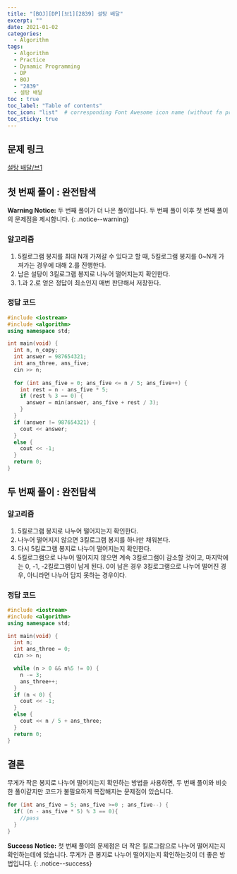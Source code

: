 ```yaml
---
title: "[BOJ][DP][브1][2839] 설탕 배달"
excerpt: ""
date: 2021-01-02
categories:
  - Algorithm
tags:
  - Algorithm
  - Practice
  - Dynamic Programming
  - DP
  - BOJ
  - "2839"
  - 설탕 배달
toc : true
toc_label: "Table of contents"
toc_icon: "list"  # corresponding Font Awesome icon name (without fa prefix)
toc_sticky: true
---
```



## 문제 링크

[설탕 배달/브1](boj.kr/2839)  

## 첫 번째 풀이 : 완전탐색

**Warning Notice:**
두 번째 풀이가 더 나은 풀이입니다. 두 번째 풀이 이후 첫 번째 풀이의 문제점을 제시합니다.
{: .notice--warning}

### 알고리즘

1. 5킬로그램 봉지를 최대 N개 가져갈 수 있다고 할 때, 5킬로그램 봉지를 0~N개 가져가는 경우에 대해 2.를 진행한다.
2. 남은 설탕이 3킬로그램 봉지로 나누어 떨어지는지 확인한다.
3. 1.과 2.로 얻은 정답이 최소인지 매번 판단해서 저장한다. 

### 정답 코드

```cpp
#include <iostream>
#include <algorithm>
using namespace std;

int main(void) {
  int n, n_copy;
  int answer = 987654321;
  int ans_three, ans_five;
  cin >> n;
  
  for (int ans_five = 0; ans_five <= n / 5; ans_five++) {
    int rest = n - ans_five * 5;
    if (rest % 3 == 0) {
      answer = min(answer, ans_five + rest / 3);
    }
  }
  if (answer != 987654321) {
    cout << answer;
  }
  else {
    cout << -1;
  }
  return 0;
}
```

## 두 번째 풀이 : 완전탐색

### 알고리즘

1. 5킬로그램 봉지로 나누어 떨어지는지 확인한다.
2. 나누어 떨어지지 않으면 3킬로그램 봉지를 하나만 채워본다.
3. 다시 5킬로그램 봉지로 나누어 떨어지는지 확인한다.
4. 5킬로그램으로 나누어 떨어지지 않으면 계속 3킬로그램이 감소할 것이고,
마지막에는 0, -1, -2킬로그램이 남게 된다. 0이 남은 경우 3킬로그램으로 나누어 떨어진 경우, 아니라면 나누어 담지 못하는 경우이다.

### 정답 코드

```cpp
#include <iostream>
#include <algorithm>
using namespace std;

int main(void) {
  int n;
  int ans_three = 0;
  cin >> n;

  while (n > 0 && n%5 != 0) {
    n -= 3;
    ans_three++;
  }
  if (n < 0) {
    cout << -1;
  }
  else {
    cout << n / 5 + ans_three;
  }
  return 0;
}
```


## 결론

무게가 작은 봉지로 나누어 떨어지는지 확인하는 방법을 사용하면, 두 번째 풀이와 비슷한 풀이같지만 코드가 불필요하게 복잡해지는 문제점이 있습니다. 

```cpp
for (int ans_five = 5; ans_five >=0 ; ans_five--) {
  if( (n - ans_five * 5) % 3 == 0){
    //pass
  }
}
```

**Success Notice:** 
첫 번째 풀이의 문제점은 더 작은 킬로그람으로 나누어 떨어지는지 확인하는데에 있습니다. 
무게가 큰 봉지로 나누어 떨어지는지 확인하는것이 더 좋은 방법입니다.
{: .notice--success}
 
